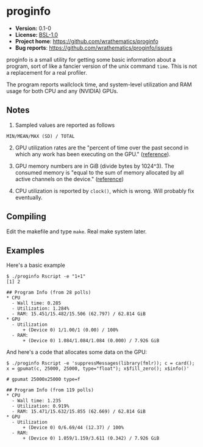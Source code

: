 # proginfo

* **Version:** 0.1-0
* **License:** [BSL-1.0](http://opensource.org/licenses/BSL-1.0)
* **Project home**: https://github.com/wrathematics/proginfo
* **Bug reports**: https://github.com/wrathematics/proginfo/issues


proginfo is a small utility for getting some basic information about a program, sort of like a fancier version of the unix command `time`. This is not a replacement for a real profiler.

The program reports wallclock time, and system-level utilization and RAM usage for both CPU and any (NVIDIA) GPUs.


## Notes

1. Sampled values are reported as follows
```
MIN/MEAN/MAX (SD) / TOTAL
```

2. GPU utilization rates are the "percent of time over the past second in which any work has been executing on the GPU." ([reference](http://developer.download.nvidia.com/compute/DevZone/NVML/doxygen/structnvml_utilization__t.html)).

3. GPU memory numbers are in GiB (divide bytes by 1024^3). The consumed memory is "equal to the sum of memory allocated by all active channels on the device." ([reference](http://developer.download.nvidia.com/compute/DevZone/NVML/doxygen/group__group4.html#g2dfeb1db82aa1de91aa6edf941c85ca8))

4. CPU utilization is reported by `clock()`, which is wrong. Will probably fix eventually.



## Compiling

Edit the makefile and type `make`. Real make system later.



## Examples

Here's a basic example 

```
$ ./proginfo Rscript -e "1+1"
[1] 2

## Program Info (from 28 polls)
* CPU
  - Wall time: 0.285
  - Utilization: 1.284%
  - RAM: 15.451/15.482/15.506 (62.797) / 62.814 GiB
* GPU
  - Utilization
      + (Device 0) 1/1.00/1 (0.00) / 100%
  - RAM:
      + (Device 0) 1.084/1.084/1.084 (0.000) / 7.926 GiB
```

And here's a code that allocates some data on the GPU:

```
$ ./proginfo Rscript -e 'suppressMessages(library(fmlr)); c = card(); x = gpumat(c, 25000, 25000, type="float"); x$fill_zero(); x$info()'

# gpumat 25000x25000 type=f 

## Program Info (from 119 polls)
* CPU
  - Wall time: 1.235
  - Utilization: 0.919%
  - RAM: 15.471/15.632/15.855 (62.669) / 62.814 GiB
* GPU
  - Utilization
      + (Device 0) 0/6.69/44 (12.37) / 100%
  - RAM:
      + (Device 0) 1.059/1.159/3.611 (0.342) / 7.926 GiB
```

